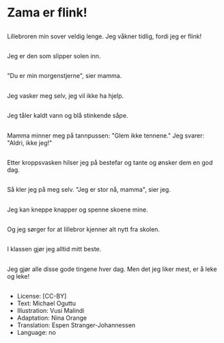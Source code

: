 # Zama er flink!

##
Lillebroren min sover veldig lenge.
Jeg våkner tidlig, fordi jeg er flink!

##
Jeg er den som slipper solen inn.

##
"Du er min morgenstjerne", sier mamma.

##
Jeg vasker meg selv, jeg vil ikke ha hjelp.

##
Jeg tåler kaldt vann og blå stinkende såpe.

##
Mamma minner meg på tannpussen: "Glem ikke tennene."
Jeg svarer: "Aldri, ikke jeg!"

##
Etter kroppsvasken hilser jeg på bestefar og tante og ønsker dem en god dag.

##
Så kler jeg på meg selv. "Jeg er stor nå, mamma", sier jeg.

##
Jeg kan kneppe knapper og spenne skoene mine.

##
Og jeg sørger for at lillebror kjenner alt nytt fra skolen.

##
I klassen gjør jeg alltid mitt beste.

##
Jeg gjør alle disse gode tingene hver dag.
Men det jeg liker mest, er å leke og leke!

##
* License: [CC-BY]
* Text: Michael Oguttu
* Illustration: Vusi Malindi
* Adaptation: Nina Orange
* Translation: Espen Stranger-Johannessen
* Language: no
